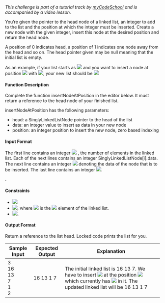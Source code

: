 *This challenge is part of a tutorial track by [myCodeSchool](https://www.youtube.com/user/mycodeschool) and is accompanied by a video lesson.*

You’re given the pointer to the head node of a linked list, an integer to add to the list and the position at which the integer must be inserted. Create a new node with the given integer, insert this node at the desired position and return the head node.

A position of 0 indicates head, a position of 1 indicates one node away from the head and so on. The head pointer given may be null meaning that the initial list is empty.

As an example, if your list starts as <img src="https://latex.codecogs.com/svg.latex?\Large&space;1\rightarrow{2}\rightarrow{3}">
and you want to insert a node at position <img src="https://latex.codecogs.com/svg.latex?\Large&space;2"> with <img src="https://latex.codecogs.com/svg.latex?\Large&space;data=4">, your new list should be
<img src="https://latex.codecogs.com/svg.latex?\Large&space;1\rightarrow{2}\rightarrow{4}\rightarrow{3}">
#### Function Description 
Complete the function insertNodeAtPosition in the editor below. It must return a reference to the head node of your finished list.

insertNodeAtPosition has the following parameters:

- head: a SinglyLinkedListNode pointer to the head of the list
- data: an integer value to insert as data in your new node
- position: an integer position to insert the new node, zero based indexing

#### Input Format

The first line contains an integer <img src="https://latex.codecogs.com/svg.latex?\Large&space;n">
, the number of elements in the linked list.
Each of the next lines contains an integer SinglyLinkedListNode[i].data.
The next line contains an integer <img src="https://latex.codecogs.com/svg.latex?\Large&space;data"> denoting the data of the node that is to be inserted.
The last line contains an integer <img src="https://latex.codecogs.com/svg.latex?\Large&space;position">.

.

#### Constraints
- <img src="https://latex.codecogs.com/svg.latex?\Large&space;1\le{n}\le{1000}">
- <img src="https://latex.codecogs.com/svg.latex?\Large&space;1\le{SinglyLinkedListNode[i].data\le{1000}}">, where <img src="https://latex.codecogs.com/svg.latex?\Large&space;SinglyLinkedNode[i]"> is the
<img src="https://latex.codecogs.com/svg.latex?\Large&space;i^{th}"> element of the linked list.
- <img src="https://latex.codecogs.com/svg.latex?\Large&space;0\le{position}\le{n}">.

#### Output Format

Return a reference to the list head. Locked code prints the list for you.

Sample Input|Expected Output|Explanation
-|-|-
3<br>16<br>13<br>7<br>1<br>2|16 13 1 7|The initial linked list is 16 13 7. We have to insert <img src="https://latex.codecogs.com/svg.latex?\Large&space;1"> at the position <img src="https://latex.codecogs.com/svg.latex?\Large&space;2"> which currently has <img src="https://latex.codecogs.com/svg.latex?\Large&space;7"> in it. The updated linked list will be 16 13 1 7
